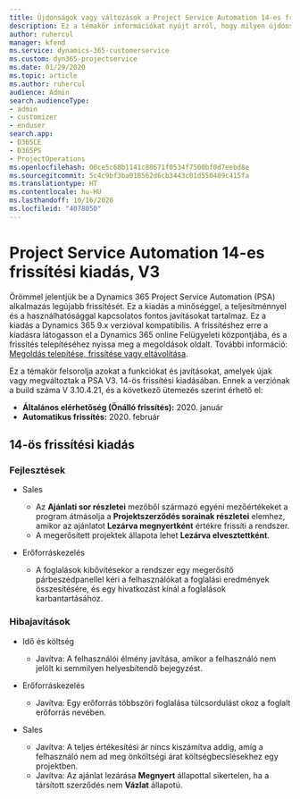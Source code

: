 ```yaml
---
title: Újdonságok vagy változások a Project Service Automation 14-es frissítési kiadásának V3 változatában
description: Ez a témakör információkat nyújt arról, hogy milyen újdonságok és változások vannak a Project Service Automation 14-es frissítési kiadásának V3 verziójában.
author: ruhercul
manager: kfend
ms.service: dynamics-365-customerservice
ms.custom: dyn365-projectservice
ms.date: 01/29/2020
ms.topic: article
ms.author: ruhercul
audience: Admin
search.audienceType:
- admin
- customizer
- enduser
search.app:
- D365CE
- D365PS
- ProjectOperations
ms.openlocfilehash: 00ce5c68b1141c88671f0534f7500bf0d7eebd8e
ms.sourcegitcommit: 5c4c9bf3ba018562d6cb3443c01d550489c415fa
ms.translationtype: HT
ms.contentlocale: hu-HU
ms.lasthandoff: 10/16/2020
ms.locfileid: "4078050"
---
```

# <a name="project-service-automation-update-release-14-v3"></a>Project Service Automation 14-es frissítési kiadás, V3
Örömmel jelentjük be a Dynamics 365 Project Service Automation (PSA) alkalmazás legújabb frissítését. Ez a kiadás a minőséggel, a teljesítménnyel és a használhatósággal kapcsolatos fontos javításokat tartalmaz. Ez a kiadás a Dynamics 365 9.x verzióval kompatibilis. A frissítéshez erre a kiadásra látogasson el a Dynamics 365 online Felügyeleti központjába, és a frissítés telepítéséhez nyissa meg a megoldások oldalt. További információ: [Megoldás telepítése, frissítése vagy eltávolítása](https://docs.microsoft.com/power-platform/admin/install-remove-preferred-solution).

Ez a témakör felsorolja azokat a funkciókat és javításokat, amelyek újak vagy megváltoztak a PSA V3. 14-ös frissítési kiadásában. Ennek a verziónak a build száma V 3.10.4.21, és a következő ütemezés szerint érhető el:

- **Általános elérhetőség (Önálló frissítés):** 2020. január
- **Automatikus frissítés:** 2020. február

## <a name="update-release-14"></a>14-ös frissítési kiadás

### <a name="enhancements"></a>Fejlesztések

- Sales

     - Az **Ajánlati sor részletei** mezőből származó egyéni mezőértékeket a program átmásolja a **Projektszerződés sorainak részletei** elemhez, amikor az ajánlatot **Lezárva megnyertként** értékre frissíti a rendszer.
     - A megerősített projektek állapota lehet **Lezárva elvesztettként**.

- Erőforráskezelés

     - A foglalások kibővítésekor a rendszer egy megerősítő párbeszédpanellel kéri a felhasználókat a foglalási eredmények összesítésére, és egy hivatkozást kínál a foglalások karbantartásához.


### <a name="bug-fixes"></a>Hibajavítások

- Idő és költség

     - Javítva: A felhasználói élmény javítása, amikor a felhasználó nem jelölt ki semmilyen helyesbítendő bejegyzést.

- Erőforráskezelés

     - Javítva: Egy erőforrás többszöri foglalása túlcsordulást okoz a foglalt erőforrás nevében.

- Sales

     - Javítva: A teljes értékesítési ár nincs kiszámítva addig, amíg a felhasználó nem ad meg önköltségi árat költségbecslésekhez egy projektben.
     - Javítva: Az ajánlat lezárása **Megnyert** állapottal sikertelen, ha a társított szerződés nem **Vázlat** állapotú.

